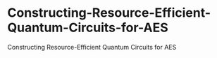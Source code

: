 # Constructing-Resource-Efficient-Quantum-Circuits-for-AES
Constructing Resource-Efficient Quantum Circuits for AES

